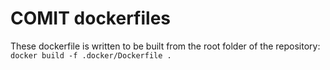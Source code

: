 # COMIT dockerfiles

These dockerfile is written to be built from the root folder of the repository:
`docker build -f .docker/Dockerfile .`
